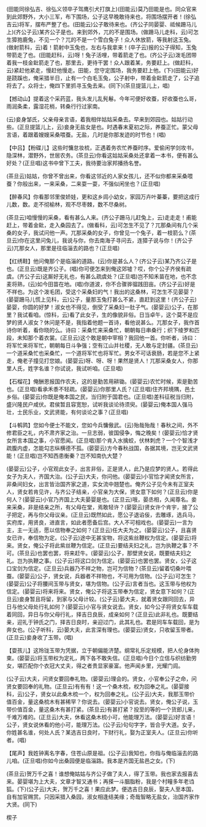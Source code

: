 <!-- { "loadSidebar": true } -->
(田能同徐弘吉、徐弘义领卒子驾鹰引犬打旗上)(田能云)莫乃田能是也。同众官来到此郊野外，大小三军，布下围场，公子这早晚敢待来也，将围场摆开者！(徐弘吉云)将军，摆布严整了也。(田能云)公子敢待来也。(齐公子同晏婴、祗候跚马儿上)(齐公子云)某齐公子是也。来到郊外，兀的不是围场。(做跚马儿走科，云)可怎生獐狍鹿兔，不见一个？兀的不是一个雪白兔子！众人休放箭，等我射这玉兔。(做射箭科，云)着！箭射中玉兔也，左右与我拿来！(卒子云)报的公子得知，玉兔带箭走了也。(田能赶科，云)呀！兔子活哩，带着箭走了也。(齐公子云)泼毛团带着我一枝金鈚箭走了也，那里去，更待干罢！众人跟着某，务要赶上。(做赶科，云)紧赶他紧走，慢赶他慢走。田能，您守定围场，我务要赶上他。(下)(田能云)好是跷蹊也，俺采猎半日，止有一个白毛玉兔，公子射中，带着金鈚箭走了，公子追将去了。众将士，俺四下里抓寻玉兔去来。(同下)(茶旦提篮儿上，唱)

【撼动山】提着这个采药蓝，我头发儿乱髡鬈。今年可便好收蚕，好收蚕也么哥，雨润条柔，露湿花梢，转桑行行过家南。

(云)妾身邹氏，父亲母亲言语，着我相伴姑姑采桑去。早来到郊园也。姑姑行动些。(正旦提篮儿上，云)妾身无盐女是也。时遇春末夏初之际，养蚕正忙。蒙父母言语，着跟着嫂嫂采桑喂蚕。无盐，几时是你那发迹的时节也！(唱)

【中吕】【粉碟儿】这些时慵怠妆梳，正遇着务农忙养蚕时序。爱偷闲学剑攻书，隐深林，潜野外，世居农务。(茶旦云)你看这姑姑采桑处还拿着一本书，便有甚么好处？(正旦唱)这书中曾下工夫，我待要治家邦播扬名誉。

(茶旦云)姑姑，你曾不曾出来，你看这邻近的人家女孩儿，还不似你都来采桑喂蚕？你般出来，一来采桑，二来耍一耍，不强似闲坐也？(正旦唱)

【醉春风】你看那邻里俊娇娃，更和这乡闾小幼女，家园万卉叶蓁蓁，要把这成行儿数，数。走不彻榆林，观不尽枣棘，数不尽桑树。

(茶旦云)咱慢慢的采桑，看有甚么人来。(齐公子跚马儿赶兔上，云)走走走！甫能赶上，带着金鈚，走入桑园去了。(做看科，云)可怎生不见了？兀那桑间有几个采桑的女子，我试问他一声。兀那采桑的女子，你曾见一个兔子，着一枝箭么？(茶旦云)你在这里问兔儿，我说与你，你去南海子寻问去，连獐子说与你！(齐公子云)兀那女人，那里是往临淄去的路也？(正旦唱)

【红绣鞋】他问俺那个是临淄的道路。(云)你是甚么人？(齐公子云)某乃齐公子是也。(正旦云)既是齐公子。(唱)你可便怎来到俺这郊墟？哎，你个公子齐侯有疏虞。(齐公子云)这厮好无礼也，有甚么疏虞处？(正旦唱)岂不知禾苗在地，也不念麦将熟，(云)如今田苗在地。(唱)你道波，你不合骤骅骝践田亩。(齐公子云)好是不祥也。为这个泼毛团，受这个采桑妇的气！我出的这桑林，可怎生不见晏婴？(晏婴跚马儿慌上见科，云)公子，量那玉兔打甚么不紧，直赶到这里！(齐公子云)晏婴，你圆的好梦！淑女也不得见，倒受了采桑妇一肚子气。(晏婴云)公子，在那里？我试看咱。(惊科，云)看了此女子，生的像貌非俗。日当卓午，这个莫不是应梦的贤人淑女？休问是不是，我指着他题一首诗，看他说甚么。兀那女子，我作首诗你听着，看你晓的么。诗曰：采桑忙来采桑忙，朝朝每日串桑行；织下绫罗和匹段，未知那个着衣裳。(正旦云)这个敢是朝中宰相？我回他一首。你听者，诗曰：将军忙来将军忙，朝朝每日斗争强；空有江山并社稷，无人敢与定封疆。(茶旦云)一个道采桑忙也采桑忙，一个道将军忙也将军忙。男女不可话衰肠，若是您不上紧走，俺老子撞见打您娘。(晏婴云)呀、呀、呀！果然是贤人！兀那采桑女人，你那里人氏，姓字名谁？你试说，我试听咱。(正旦唱)

【石榴花】俺酬恩报国作农夫，这的是勤苦用耕锄。(晏婴云)农忙时候，索是勤苦也。(正旦唱)看承禾黍不轻疏。(晏婴云)你那里人氏？(正旦唱)住齐邦境隅，邑土乡俗。(晏婴云)你既是俺本国之民，当归附于国君也。(正旦唱)差科征税当归附，盛兴隆民户咸伏。君侯暂且容宽恕，试听我谈论待须臾。(晏婴云)俺本国人强马壮，士民乐业，文武贤能，有何谈论之事？(正旦唱)

【斗鹌鹑】您如今便士不能文，您如今兵慵傲武。(云)殆哉殆哉！春秋之间，外不修君臣之礼，内不肃齐家之治。一旦志弱，彼国侵争，悔之晚矣！(晏婴云)恰才贤女所言本国之事，小官愿闻。(正旦唱)那个肯入水擒蛟，伏林刺虎？一个个智浅才疏腹内虚，怎能勾志纵横德不孤。(晏婴云)方今春秋战国，各据其境，岂无文武贤能！(正旦唱)岂不知西患衡秦？岂不知南仇大楚？

(晏婴云)公子，小官观此女子，出言非俗，正是贤人，此乃是应梦的贤人。若得此女子为夫人，齐国大治。(公子云)大夫，你问他。(晏婴云)小官恰才闻贤女所言，非桑间妇女，出言皆治国齐家之道，实女流中翘楚也。俺齐公子见今未有正室夫人，贤女若肯见许，与齐公子结亲，小官亲为大保，贤女意下如何？(正旦云)你是何人？(晏婴云)小官乃齐国上大夫晏婴是也。(正旦云)哦，晏丞相，久闻尊名。妾来采桑，非是结亲之所，有父母在堂，焉敢轻许？(晏婴云)贤女许个肯宇，接了公子把定，再与你父母议亲。(正旦云)既然如此，愿公子退谄佞，去雕琢，选兵马，实府库，用贤良，进直言，如此者愿备后宫。大人不可相戏也。(晏婴云)一言为主，主一无适，愿以信物奉之如何？(正旦云)任大夫为之。(晏婴云)公子，且喜贤女已许，奉信物为定。(公子云)途中无甚宝物，将这紫丝鞭权为信定。(晏婴云)将来。贤女，俺公子将此紫丝鞭为信定。(正旦云)要结夫妇之礼，岂为执鞭之事？不可。(茶旦云)也罢也罢，将来赶牛。(晏婴云)公子，那壁贤女说，既要结夫妇之礼。岂为执鞭之事。(公子云)将这口剑为信定。(晏婴云)也罢也罢。贤女，公子这口宝剑为信定。(正旦云)兵器乃不祥之物，岂可为信物？(茶旦云)留着切桑叶喂蚕。(晏婴云)公子，贤女说，兵器者不祥物也，不可用为信物。(公子云)可怎生？(晏婴云)公子将腰间玉带与贤女，堪为信物。(公子云)言者当也。这玉带与他权为信定。(晏婴云)将来将来。贤女，俺公子将这玉带奉为信定，贤女意下如何？(正旦云)妾身暂且将留，到家与父母计较。(公子云)晏大夫，就着贤女跟同回去，异日与他父母处行礼如何？(晏婴云)小官与贤女说去。贤女，如今公子将贤女车车载着同回，异日与你父母行礼，择吉日良辰，成亲如何？(正旦云)此非礼也。既要结亲，迎礼于钟氏之门，择吉日良时，亲迎过门，此其礼也。君是同车车载回，是为奔女也。(公子听科，云)晏大夫，此言深有理也。(晏婴云)贤女，只收留玉带者。(正旦云)妾身收了玉带。(唱)

【耍孩儿】这玲珑玉带为凭据，立于朝偏能济楚。纲常礼乐定规模，把人伦身体拘束。(晏婴云)将玉带权为定礼，两下各不敢失信。(正旦唱)今日个立信与织纺勤劳女，堪匹配你个衣冠大丈夫，得之者贵显家豪富。他声闻乡里，光耀门闾。

(公子云)大夫，问贤女要回奉礼物。(晏婴云)理会的。贤女，小官奉公子之命，问贤女要回奉的礼物。(正旦云)有有有！这一个桑木梳，权为回奉之礼。(晏婴接科，云)公子，贤女以此桑木梳一个，权为回奉之礼。(公子云)大夫，我那玉带价值百金，量这桑梳木有甚稀罕？你说去。(晏婴云)小官说去。贤女，俺公子说，玉带价值百金，量这桑木有甚打紧。(茶旦云)有甚打紧？投至的等的一个货郎儿来，千难万难的。(正旦云)大夫，休看这桑木梳小可，他能理万法。(晏婴云)好言语！公子，贤女说休看的他小可，能理万法。(公子云)句句字字，皆合乎大道。女子，你姓甚名谁，何处人氏？某选吉日良时，下财行礼，娶为正室夫人。(正旦云)你听者。(唱)

【尾声】我姓钟离名字春，住苍山原是祖。(公子云)我知也，你指与俺临淄去的路儿咱。(正旦唱)你如今出桑园便是临淄路。我本是齐国无盐邑之女。(下)

(茶旦云)贺万千之喜！谁想俺姑姑与齐公子做了夫人，得了玉带。我也家去报喜去来。晏婴堪为上大夫，文章才智又通书；再搽一斗胭脂粉，我是个村疃多年老诌狐。(下)(公子云)大夫，贺万千之喜！果应此梦。便选吉日良辰，娶夫人至本国，自有加官赐赏。只因采猎入桑园，淑女相逢结美缘；奇哉智略无盐女，治国齐家作大贤。(同下)

楔子

